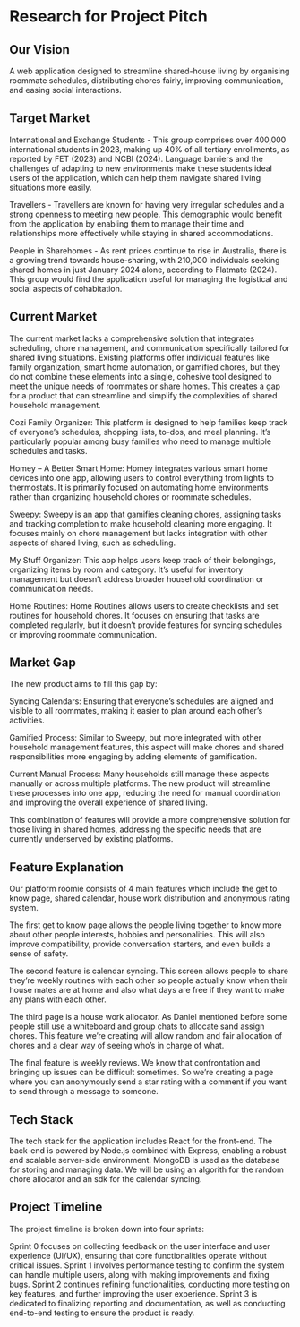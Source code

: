 # Research for Project Pitch

## Our Vision
A web application designed to streamline shared-house living by organising roommate schedules, distributing chores fairly, improving communication, and easing social interactions.

## Target Market 
International and Exchange Students - This group comprises over 400,000 international students in 2023, making up 40% of all tertiary enrollments, as reported by FET (2023) and NCBI (2024). Language barriers and the challenges of adapting to new environments make these students ideal users of the application, which can help them navigate shared living situations more easily.

Travellers - Travellers are known for having very irregular schedules and a strong openness to meeting new people. This demographic would benefit from the application by enabling them to manage their time and relationships more effectively while staying in shared accommodations.

People in Sharehomes - As rent prices continue to rise in Australia, there is a growing trend towards house-sharing, with 210,000 individuals seeking shared homes in just January 2024 alone, according to Flatmate (2024). This group would find the application useful for managing the logistical and social aspects of cohabitation.

## Current Market 
The current market lacks a comprehensive solution that integrates scheduling, chore management, and communication specifically tailored for shared living situations. Existing platforms offer individual features like family organization, smart home automation, or gamified chores, but they do not combine these elements into a single, cohesive tool designed to meet the unique needs of roommates or share homes. This creates a gap for a product that can streamline and simplify the complexities of shared household management.

Cozi Family Organizer: This platform is designed to help families keep track of everyone’s schedules, shopping lists, to-dos, and meal planning. It’s particularly popular among busy families who need to manage multiple schedules and tasks.

Homey – A Better Smart Home: Homey integrates various smart home devices into one app, allowing users to control everything from lights to thermostats. It is primarily focused on automating home environments rather than organizing household chores or roommate schedules.

Sweepy: Sweepy is an app that gamifies cleaning chores, assigning tasks and tracking completion to make household cleaning more engaging. It focuses mainly on chore management but lacks integration with other aspects of shared living, such as scheduling.

My Stuff Organizer: This app helps users keep track of their belongings, organizing items by room and category. It’s useful for inventory management but doesn’t address broader household coordination or communication needs.

Home Routines: Home Routines allows users to create checklists and set routines for household chores. It focuses on ensuring that tasks are completed regularly, but it doesn’t provide features for syncing schedules or improving roommate communication.

## Market Gap
The new product aims to fill this gap by:

Syncing Calendars: Ensuring that everyone’s schedules are aligned and visible to all roommates, making it easier to plan around each other’s activities.

Gamified Process: Similar to Sweepy, but more integrated with other household management features, this aspect will make chores and shared responsibilities more engaging by adding elements of gamification.

Current Manual Process: Many households still manage these aspects manually or across multiple platforms. The new product will streamline these processes into one app, reducing the need for manual coordination and improving the overall experience of shared living.

This combination of features will provide a more comprehensive solution for those living in shared homes, addressing the specific needs that are currently underserved by existing platforms.

## Feature Explanation
Our platform roomie consists of 4 main features which include the get to know page, shared calendar, house work distribution and anonymous rating system. 

The first get to know page allows the people living together to know more about other people interests, hobbies and personalities. This will also improve compatibility, provide conversation starters, and even builds a sense of safety. 

The second feature is calendar syncing. This screen allows people to share they’re weekly routines with each other so people actually know when their house mates are at home and also what days are free if they want to make any plans with each other. 

The third page is a house work allocator. As Daniel mentioned before some people still use a whiteboard and group chats to allocate sand assign chores. This feature we’re creating will allow random and fair allocation of chores and a clear way of seeing who’s in charge of what. 

The final feature is weekly reviews. We know that confrontation and bringing up issues can be difficult sometimes. So we’re creating a page where you can anonymously send a star rating with a comment if you want to send through a message to someone. 

## Tech Stack
The tech stack for the application includes React for the front-end. The back-end is powered by Node.js combined with Express, enabling a robust and scalable server-side environment. MongoDB is used as the database for storing and managing data. We will be using an algorith for the random chore allocator and an sdk for the calendar syncing. 

## Project Timeline
The project timeline is broken down into four sprints:

Sprint 0 focuses on collecting feedback on the user interface and user experience (UI/UX), ensuring that core functionalities operate without critical issues.
Sprint 1 involves performance testing to confirm the system can handle multiple users, along with making improvements and fixing bugs.
Sprint 2 continues refining functionalities, conducting more testing on key features, and further improving the user experience.
Sprint 3 is dedicated to finalizing reporting and documentation, as well as conducting end-to-end testing to ensure the product is ready.
